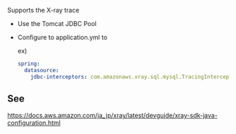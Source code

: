 Supports the X-ray trace

 - Use the Tomcat JDBC Pool
 - Configure to application.yml to 

   ex)
   ```yaml
   spring:
     datasource:
       jdbc-interceptors: com.amazonaws.xray.sql.mysql.TracingInterceptor
   ```

## See
https://docs.aws.amazon.com/ja_jp/xray/latest/devguide/xray-sdk-java-configuration.html
